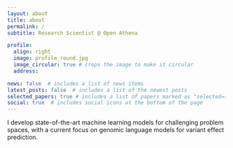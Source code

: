 ```yaml
---
layout: about
title: about
permalink: /
subtitle: Research Scientist @ Open Athena

profile:
  align: right
  image: profile_round.jpg
  image_circular: true # crops the image to make it circular
  address: 

news: false  # includes a list of news items
latest_posts: false  # includes a list of the newest posts
selected_papers: true # includes a list of papers marked as "selected={true}"
social: true  # includes social icons at the bottom of the page
---
```


I develop state-of-the-art machine learning models for challenging problem spaces, with a current focus on genomic language models for variant effect prediction.